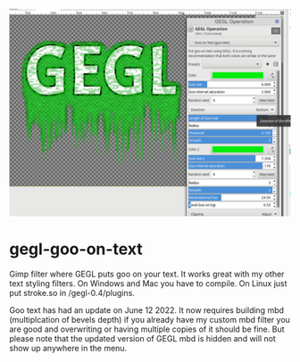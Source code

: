 ![image preview](new_goo.png )
# gegl-goo-on-text
Gimp filter where GEGL puts goo on your text. It works great with my other text styling filters. On Windows and Mac you have to compile. On Linux just put stroke.so in /gegl-0.4/plugins.

Goo text has had an update on June 12 2022. It now requires building mbd (multiplcation of bevels depth) if you already have my custom mbd filter you are good and overwriting or having multiple copies of it should be fine. But please note that the updated version of GEGL mbd is hidden and will not show up anywhere in the menu.
